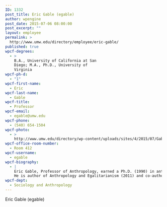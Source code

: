 ```yaml
---
ID: 1332
post_title: Eric Gable (egable)
author: wpengine
post_date: 2015-07-06 08:00:00
post_excerpt: ""
layout: employee
permalink: >
  http://www.umw.edu/directory/employee/eric-gable/
published: true
wpcf-degrees:
  - >
    B.A., University of California at San
    Diego; M.A., Ph.D., University of
    Virginia
wpcf-ph-d:
  - "1"
wpcf-first-name:
  - Eric
wpcf-last-name:
  - Gable
wpcf-title:
  - Professor
wpcf-email:
  - egable@umw.edu
wpcf-phone:
  - (540) 654-1504
wpcf-photo:
  - >
    http://www.umw.edu/directory/wp-content/uploads/sites/4/2015/07/Gable-Eric02.jpg
wpcf-office-room-number:
  - Room 412
wpcf-username:
  - egable
wpcf-biography:
  - |
    Eric Gable, Professor of Anthropology, earned a Ph.D. (1990) in anthropology from the University of Virginia and a B.A. (1978) in anthropology from the University of California at San Diego. Dr. Gable has conducted intensive field research in Guinea-Bissau, in Sulawesi, Indonesia, in Colonial Williamsburg, and at Monticello.
    He is author of Anthropology and Egalitarianism (2011) and co-author of The New History in an Old Museum: Creating the Past at Colonial Williamsburg (1997). His articles have been published in numerous journals, including American Anthropology, Journal of American History, American Ethnologist, and Cultural Anthropology. Dr. Gable is book review editor for American Ethnologist, managing editor of Museum and Society, and a past member of the editorial board of Cultural Anthropology. Dr. Gable is an expert on museum studies, heritage, and on the religion and politics of West Africa and of Outer Island Indonesia.
wpcf-dept:
  - Sociology and Anthropology
---
```

Eric Gable (egable)